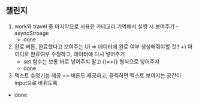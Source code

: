 
## 챌린지
1. work와 travel 중 마지막으로 사용한 카테고리 기억해서 실행 시 보여주기 - asyncStroage
   - done
2. 완료 버튼, 완료했다고 보여주는 UI => 데이터에 완료 여부 생성해줘야할 것!!
    +) 아이디로 완료여부 수정하고, 데이터에 다시 넣어주기
    - set 함수는 보통 바로 넣어주지 말고 ()=>{} 형식으로 넣어주자
    - done
3. 텍스트 수정기능 제공
  => 버튼도 제공하고, 클릭하면 텍스트 보여지는 공간이 input으로 바뀌도록
  - done


